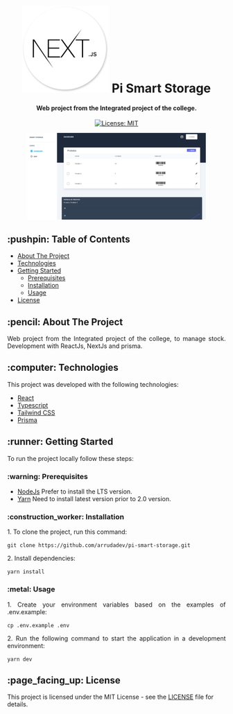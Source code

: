 <h1 align="center">
  <div style="display: inline-block;">
    <img src="https://raw.githubusercontent.com/arrudadev/pi-smart-storage/main/.github/logo-nextjs.png" height="200" />
  </div>
  Pi Smart Storage
  <br>
</h1>

<h4 align="center">Web project from the Integrated project of the college.</h4>

<div align="center">

  [![License: MIT](https://img.shields.io/badge/License-MIT-brightgreen.svg)](https://opensource.org/licenses/MIT)

</div>

<div align="center">
  <img src="https://raw.githubusercontent.com/arrudadev/pi-smart-storage/main/.github/cover.png" height="200" alt="cover" />
</div>


<h2 id="table-of-contents"> :pushpin: Table of Contents</h2>

* [About The Project](#about-the-project)
* [Technologies](#technologies)
* [Getting Started](#getting-started)
   * [Prerequisites](#prerequisites)
   * [Installation](#installation)
   * [Usage](#usage)
* [License](#license)

<h2 id="about-the-project"> :pencil: About The Project</h2>

<p align="justify">
  Web project from the Integrated project of the college, to manage stock. Development with ReactJs, NextJs and prisma.
</p>

<h2 id="technologies"> :computer: Technologies</h2>

This project was developed with the following technologies:

- [React](https://pt-br.reactjs.org/)
- [Typescript](https://www.typescriptlang.org/)
- [Tailwind CSS](https://tailwindcss.com/)
- [Prisma](https://www.prisma.io/)

<h2 id="getting-started"> :runner: Getting Started</h2>

<p align="justify">
  To run the project locally follow these steps:
</p>

<h3 id="prerequisites"> :warning: Prerequisites</h3>

- [NodeJs](https://nodejs.org/en/) Prefer to install the LTS version.
- [Yarn](https://yarnpkg.com/) Need to install latest version prior to 2.0 version.

<h3 id="installation"> :construction_worker: Installation</h3>

<p align="justify">
  1. To clone the project, run this command:
</p>

```
git clone https://github.com/arrudadev/pi-smart-storage.git
```

<p align="justify">
  2. Install dependencies:
</p>

```
yarn install
```

<h3 id="usage"> :metal: Usage</h3>

<p align="justify">
  1. Create your environment variables based on the examples of .env.example:
</p>

```
cp .env.example .env
```

<p align="justify">
  2. Run the following command to start the application in a development environment:
</p>

```
yarn dev
```

<h2 id="license"> :page_facing_up: License</h2>

This project is licensed under the MIT License - see the [LICENSE](LICENSE) file for details.
